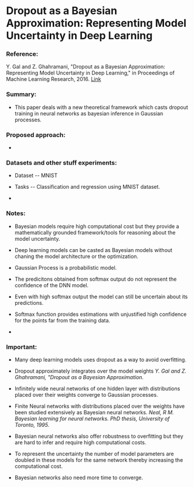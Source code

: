 # Dropout as a Bayesian Approximation: Representing Model Uncertainty in Deep Learning
### **Reference:** 
Y. Gal and Z. Ghahramani, "Dropout as a Bayesian Approximation: Representing Model Uncertainty in Deep Learning," in Proceedings of Machine Learning Research, 2016.
[Link](http://proceedings.mlr.press/v48/gal16.html?ref=https://githubhelp.com)

### **Summary:** 

* This paper deals with a new theoretical framework which casts dropout training in neural networks as bayesian inference in Gaussian processes.

### **Proposed approach:**

* 

### **Datasets and other stuff experiments:**

* Dataset -- MNIST

* Tasks -- Classification and regression using MNIST dataset.

* 



### **Notes:**

* Bayesian models require high computational cost but they provide a mathematically grounded framework/tools for reasoning about the model uncertainty.

* Deep learning models can be casted as Bayesian models without chaning the model architecture or the optimization.

* Gaussian Process is a probabilistic model.

* The predicitons obtained from softmax output do not represent the confidence of the DNN model.

* Even with high softmax output the model can still be uncertain about its predictions.

* Softmax function provides estimations with unjustified high confidence for the points far from the training data.

* 


### **Important:**
 
* Many deep learning models uses dropout as a way to avoid overfitting.

* Dropout approximately integrates over the model weights <cite> Y. Gal and Z. Ghahramani, "Dropout as a Bayesian Approximation.

* Infinitely wide neural networks of one hidden layer with distributions placed over their weights converge to Gaussian processes.

* Finite Neural networks with distributions placed over the weights have been studied extensively as Bayesian neural networks. <cite> Neal, R M. Bayesian learning for neural networks. PhD
thesis, University of Toronto, 1995.

* Bayesian neural networks also offer robustness to overfitting but they are hard to infer and require high computational costs.

* To represent the uncertainty the number of model parameters are doubled in these models for the same network thereby increasing the computational cost.

* Bayesian networks also need more time to converge.